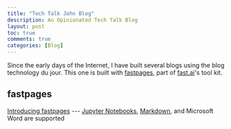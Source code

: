 ```yaml
---
title: "Tech Talk John Blog"
description: An Opinionated Tech Talk Blog
layout: post
toc: true
comments: true
categories: [Blog]
---
```


Since the early days of the Internet, I have built several blogs using the  blog technology du jour. This one is built with [fastpages](https://fastpages.fast.ai), part of [fast.ai](https://www.fast.ai/)'s tool kit. 

## fastpages

[Introducing fastpages](https://fastpages.fast.ai/fastpages/jupyter/2020/02/21/introducing-fastpages.html) --- [Jupyter Notebooks](https://jupyter.org/),  [Markdown](https://guides.github.com/features/mastering-markdown/), and Microsoft Word are supported


